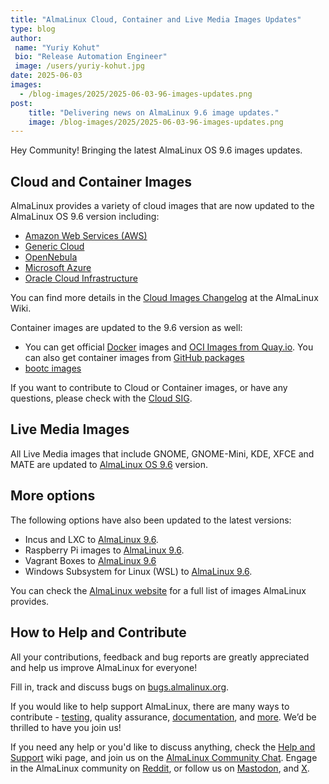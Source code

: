 ```yaml
---
title: "AlmaLinux Cloud, Container and Live Media Images Updates"
type: blog
author: 
 name: "Yuriy Kohut"
 bio: "Release Automation Engineer"
 image: /users/yuriy-kohut.jpg
date: 2025-06-03
images:
  - /blog-images/2025/2025-06-03-96-images-updates.png
post: 
    title: "Delivering news on AlmaLinux 9.6 image updates."
    image: /blog-images/2025/2025-06-03-96-images-updates.png
---
```


Hey Community! Bringing the latest AlmaLinux OS 9.6 images updates.

## Cloud and Container Images

AlmaLinux provides a variety of cloud images that are now updated to the AlmaLinux OS 9.6 version including: 
* [Amazon Web Services (AWS)](https://wiki.almalinux.org/cloud/AWS.html)
* [Generic Cloud](https://wiki.almalinux.org/cloud/Generic-cloud.html)
* [OpenNebula](https://wiki.almalinux.org/cloud/OpenNebula.html)
* [Microsoft Azure](https://wiki.almalinux.org/cloud/Azure.html)
* [Oracle Cloud Infrastructure](https://cloudmarketplace.oracle.com/marketplace/en_US/listing/127985411/)

You can find more details in the [Cloud Images Changelog](https://wiki.almalinux.org/cloud/cloud-changelog.html) at the AlmaLinux Wiki. 

Container images are updated to the 9.6 version as well:
* You can get official [Docker](https://hub.docker.com/_/almalinux) images and [OCI Images from Quay.io](https://quay.io/organization/almalinuxorg). You can also get container images from [GitHub packages](https://github.com/orgs/AlmaLinux/packages)
* [bootc images](https://quay.io/repository/almalinuxorg/almalinux-bootc?tab=tags)

If you want to contribute to Cloud or Container images, or have any questions, please check with the [Cloud SIG](https://wiki.almalinux.org/sigs/Cloud.html).

## Live Media Images

All Live Media images that include GNOME, GNOME-Mini, KDE, XFCE and MATE are updated to [AlmaLinux OS 9.6](https://repo.almalinux.org/almalinux/9.6/live/) version.

## More options 

The following options have also been updated to the latest versions:
* Incus and LXC to [AlmaLinux 9.6](https://images.linuxcontainers.org/images/almalinux/9/).
* Raspberry Pi images to [AlmaLinux 9.6](https://repo.almalinux.org/almalinux/9.6/raspberrypi/images/).
* Vagrant Boxes to [AlmaLinux 9.6](https://portal.cloud.hashicorp.com/vagrant/discover/almalinux/9) 
* Windows Subsystem for Linux (WSL) to [AlmaLinux 9.6](https://wiki.almalinux.org/documentation/wsl.html).

You can check the [AlmaLinux website](https://almalinux.org/get-almalinux/) for a full list of images AlmaLinux provides.

## How to Help and Сontribute 

All your contributions, feedback and bug reports are greatly appreciated and help us improve AlmaLinux for everyone! 

Fill in, track and discuss bugs on [bugs.almalinux.org](https://bugs.almalinux.org/).

If you would like to help support AlmaLinux, there are many ways to contribute - [testing](https://wiki.almalinux.org/Contribute-to-Testing.html), quality assurance, [documentation](https://wiki.almalinux.org/Contribute-to-Documentation.html), and [more](https://wiki.almalinux.org/Contribute.html). We’d be thrilled to have you join us!

If you need any help or you'd like to discuss anything, check the [Help and Support](https://wiki.almalinux.org/Help-and-Support.html) wiki page, and join us on the [AlmaLinux Community Chat](https://chat.almalinux.org). Engage in the AlmaLinux community on [Reddit](https://reddit.com/r/almalinux), or follow us on [Mastodon](https://fosstodon.org/@almalinux), and [X](https://x.com/almalinux).
